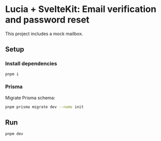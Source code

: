 # Lucia + SvelteKit: Email verification and password reset

This project includes a mock mailbox.

## Setup

### Install dependencies

```bash
pnpm i
```

### Prisma

Migrate Prisma schema:

```bash
pnpm prisma migrate dev --name init
```

## Run

```bash
pnpm dev
```
